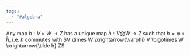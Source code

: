 ```yaml
---
tags:
  - "#algebra"
---
```

Any map $h: V \times W \rightarrow Z$ has a unique map $\tilde h : V \bigotimes W \rightarrow Z$ such that $h = \varphi \circ \tilde h$, i.e. $h$ commutes with $V \times W \xrightarrow{\varphi} V \bigotimes W \xrightarrow{\tilde h} Z$.